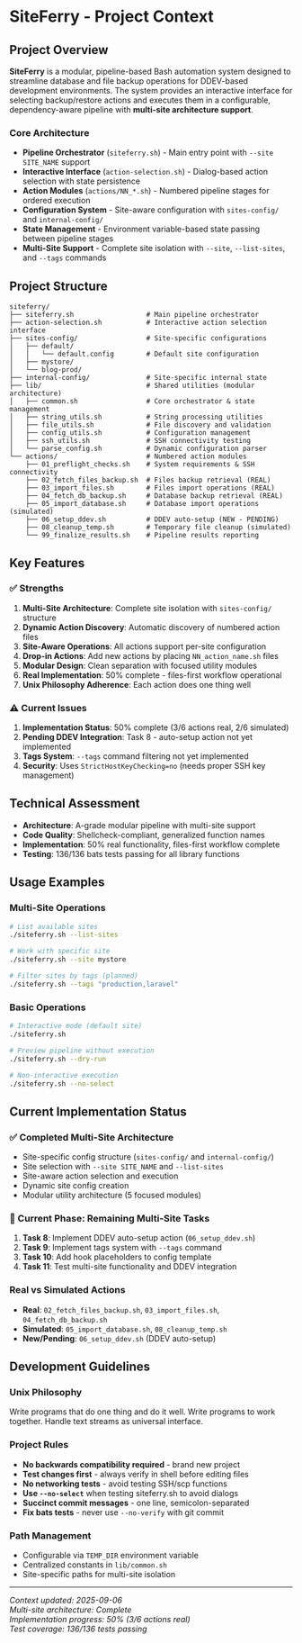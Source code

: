# SiteFerry - Project Context

## Project Overview

**SiteFerry** is a modular, pipeline-based Bash automation system designed to streamline database and file backup operations for DDEV-based development environments. The system provides an interactive interface for selecting backup/restore actions and executes them in a configurable, dependency-aware pipeline with **multi-site architecture support**.

### Core Architecture

- **Pipeline Orchestrator** (`siteferry.sh`) - Main entry point with `--site SITE_NAME` support
- **Interactive Interface** (`action-selection.sh`) - Dialog-based action selection with state persistence
- **Action Modules** (`actions/NN_*.sh`) - Numbered pipeline stages for ordered execution
- **Configuration System** - Site-aware configuration with `sites-config/` and `internal-config/`
- **State Management** - Environment variable-based state passing between pipeline stages
- **Multi-Site Support** - Complete site isolation with `--site`, `--list-sites`, and `--tags` commands

## Project Structure

```
siteferry/
├── siteferry.sh                  # Main pipeline orchestrator
├── action-selection.sh           # Interactive action selection interface
├── sites-config/                 # Site-specific configurations
│   ├── default/
│   │   └── default.config        # Default site configuration
│   ├── mystore/
│   └── blog-prod/
├── internal-config/              # Site-specific internal state
├── lib/                          # Shared utilities (modular architecture)
│   ├── common.sh                 # Core orchestrator & state management
│   ├── string_utils.sh           # String processing utilities
│   ├── file_utils.sh             # File discovery and validation
│   ├── config_utils.sh           # Configuration management
│   ├── ssh_utils.sh              # SSH connectivity testing
│   └── parse_config.sh           # Dynamic configuration parser
└── actions/                      # Numbered action modules
    ├── 01_preflight_checks.sh    # System requirements & SSH connectivity
    ├── 02_fetch_files_backup.sh  # Files backup retrieval (REAL)
    ├── 03_import_files.sh        # Files import operations (REAL)
    ├── 04_fetch_db_backup.sh     # Database backup retrieval (REAL)
    ├── 05_import_database.sh     # Database import operations (simulated)
    ├── 06_setup_ddev.sh          # DDEV auto-setup (NEW - PENDING)
    ├── 08_cleanup_temp.sh        # Temporary file cleanup (simulated)
    └── 99_finalize_results.sh    # Pipeline results reporting
```

## Key Features

### ✅ Strengths

1. **Multi-Site Architecture**: Complete site isolation with `sites-config/` structure
2. **Dynamic Action Discovery**: Automatic discovery of numbered action files
3. **Site-Aware Operations**: All actions support per-site configuration
4. **Drop-in Actions**: Add new actions by placing `NN_action_name.sh` files
5. **Modular Design**: Clean separation with focused utility modules
6. **Real Implementation**: 50% complete - files-first workflow operational
7. **Unix Philosophy Adherence**: Each action does one thing well

### ⚠️ Current Issues

1. **Implementation Status**: 50% complete (3/6 actions real, 2/6 simulated)
2. **Pending DDEV Integration**: Task 8 - auto-setup action not yet implemented
3. **Tags System**: `--tags` command filtering not yet implemented
4. **Security**: Uses `StrictHostKeyChecking=no` (needs proper SSH key management)

## Technical Assessment

- **Architecture**: A-grade modular pipeline with multi-site support
- **Code Quality**: Shellcheck-compliant, generalized function names
- **Implementation**: 50% real functionality, files-first workflow complete
- **Testing**: 136/136 bats tests passing for all library functions

## Usage Examples

### Multi-Site Operations
```bash
# List available sites
./siteferry.sh --list-sites

# Work with specific site
./siteferry.sh --site mystore

# Filter sites by tags (planned)
./siteferry.sh --tags "production,laravel"
```

### Basic Operations
```bash
# Interactive mode (default site)
./siteferry.sh

# Preview pipeline without execution
./siteferry.sh --dry-run

# Non-interactive execution
./siteferry.sh --no-select
```

## Current Implementation Status

### ✅ Completed Multi-Site Architecture
- Site-specific config structure (`sites-config/` and `internal-config/`)
- Site selection with `--site SITE_NAME` and `--list-sites`
- Site-aware action selection and execution
- Dynamic site config creation
- Modular utility architecture (5 focused modules)

### 🔄 Current Phase: Remaining Multi-Site Tasks
1. **Task 8**: Implement DDEV auto-setup action (`06_setup_ddev.sh`)
2. **Task 9**: Implement tags system with `--tags` command
3. **Task 10**: Add hook placeholders to config template
4. **Task 11**: Test multi-site functionality and DDEV integration

### Real vs Simulated Actions
- **Real**: `02_fetch_files_backup.sh`, `03_import_files.sh`, `04_fetch_db_backup.sh`
- **Simulated**: `05_import_database.sh`, `08_cleanup_temp.sh`
- **New/Pending**: `06_setup_ddev.sh` (DDEV auto-setup)

## Development Guidelines

### Unix Philosophy
Write programs that do one thing and do it well. Write programs to work together. Handle text streams as universal interface.

### Project Rules
- **No backwards compatibility required** - brand new project
- **Test changes first** - always verify in shell before editing files
- **No networking tests** - avoid testing SSH/scp functions
- **Use `--no-select`** when testing siteferry.sh to avoid dialogs
- **Succinct commit messages** - one line, semicolon-separated
- **Fix bats tests** - never use `--no-verify` with git commit

### Path Management
- Configurable via `TEMP_DIR` environment variable
- Centralized constants in `lib/common.sh`
- Site-specific paths for multi-site isolation

---
*Context updated: 2025-09-06*  
*Multi-site architecture: Complete*  
*Implementation progress: 50% (3/6 actions real)*  
*Test coverage: 136/136 tests passing*